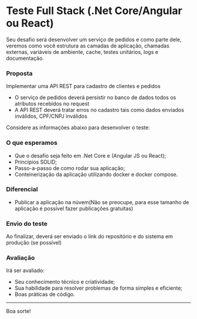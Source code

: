 # Teste Full Stack (.Net Core/Angular ou React)

Seu desafio será desenvolver um serviço de pedidos e como parte dele, veremos como você estrutura as camadas de aplicação, chamadas externas, variáveis de ambiente, cache, testes unitários, logs e documentação.

### Proposta

Implementar uma API REST para cadastro de clientes e pedidos

- O serviço de pedidos deverá persistir no banco de dados todos os atributos recebidos no request
- A API REST deverá tratar erros no cadastro tais como dados enviados inválidos, CPF/CNPJ inválidos

Considere as informações abaixo para desenvolver o teste:

### O que esperamos

- Que o desafio seja feito em .Net Core e (Angular JS ou React);
- Princípios SOLID;
- Passo-a-passo de como rodar sua aplicação;
- Conteinerização da aplicação utilizando docker e docker compose.

### Diferencial

- Publicar a aplicação na núvem(Não se preocupe, para esse tamanho de aplicação é possível fazer publicações gratuitas)

### Envio do teste

Ao finalizar, deverá ser enviado o link do repositório e do sistema em produção (se possível)

### Avaliação

Irá ser avaliado:

- Seu conhecimento técnico e criatividade;
- Sua habilidade para resolver problemas de forma simples e eficiente;
- Boas práticas de código.

---

Boa sorte!
